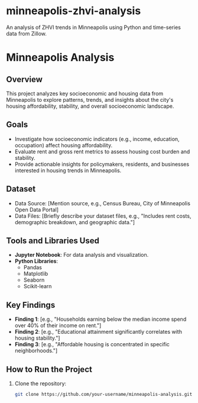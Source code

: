 # minneapolis-zhvi-analysis
An analysis of ZHVI trends in Minneapolis using Python and time-series data from Zillow.
# Minneapolis Analysis

## Overview
This project analyzes key socioeconomic and housing data from Minneapolis to explore patterns, trends, and insights about the city's housing affordability, stability, and overall socioeconomic landscape.

## Goals
- Investigate how socioeconomic indicators (e.g., income, education, occupation) affect housing affordability.
- Evaluate rent and gross rent metrics to assess housing cost burden and stability.
- Provide actionable insights for policymakers, residents, and businesses interested in housing trends in Minneapolis.
  
## Dataset
- Data Source: [Mention source, e.g., Census Bureau, City of Minneapolis Open Data Portal]
- Data Files: [Briefly describe your dataset files, e.g., "Includes rent costs, demographic breakdown, and geographic data."]

## Tools and Libraries Used
- **Jupyter Notebook**: For data analysis and visualization.
- **Python Libraries**:
  - Pandas
  - Matplotlib
  - Seaborn
  - Scikit-learn

## Key Findings
- **Finding 1**: [e.g., "Households earning below the median income spend over 40% of their income on rent."]
- **Finding 2**: [e.g., "Educational attainment significantly correlates with housing stability."]
- **Finding 3**: [e.g., "Affordable housing is concentrated in specific neighborhoods."]

## How to Run the Project
1. Clone the repository:
   ```bash
   git clone https://github.com/your-username/minneapolis-analysis.git
